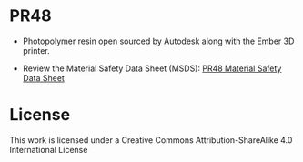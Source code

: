 # PR48

- Photopolymer resin open sourced by Autodesk along with the Ember 3D printer.

- Review the Material Safety Data Sheet (MSDS): [PR48 Material Safety Data Sheet](PR48-Standard-Clear_AGHS_ENGLISH_-V2_Rev-1_Apr-2015.pdf)

# License
This work is licensed under a Creative Commons Attribution-ShareAlike 4.0 International License
